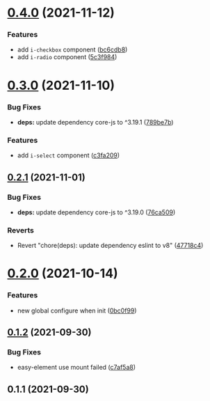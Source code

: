 # [0.4.0](https://github.com/preflower/easy-element/compare/v0.3.0...v0.4.0) (2021-11-12)


### Features

* add `i-checkbox` component ([bc6cdb8](https://github.com/preflower/easy-element/commit/bc6cdb825c98288702b572cff65cc74a1a1cba76))
* add `i-radio` component ([5c3f984](https://github.com/preflower/easy-element/commit/5c3f9843ad60aadb14f7e4f4f6ec91da9b649e3a))

# [0.3.0](https://github.com/preflower/easy-element/compare/v0.2.1...v0.3.0) (2021-11-10)


### Bug Fixes

* **deps:** update dependency core-js to ^3.19.1 ([789be7b](https://github.com/preflower/easy-element/commit/789be7b86a6d37b9a06c6b710a3dc9eac401d9f3))


### Features

* add `i-select` component ([c3fa209](https://github.com/preflower/easy-element/commit/c3fa209bbada34d5602b51ed6a82bbc2d8bab15a))

## [0.2.1](https://github.com/preflower/easy-element/compare/v0.2.0...v0.2.1) (2021-11-01)


### Bug Fixes

* **deps:** update dependency core-js to ^3.19.0 ([76ca509](https://github.com/preflower/easy-element/commit/76ca509a141050f5b1b3399173405cf7dbdb7627))


### Reverts

* Revert "chore(deps): update dependency eslint to v8" ([47718c4](https://github.com/preflower/easy-element/commit/47718c41ba5c314095cf5d48c1b2a17b41ec9930))

# [0.2.0](https://github.com/preflower/easy-element/compare/v0.1.2...v0.2.0) (2021-10-14)


### Features

* new global configure when init ([0bc0f99](https://github.com/preflower/easy-element/commit/0bc0f99d88624e11ccb41c78aa1b013b92ae5719))

## [0.1.2](https://github.com/preflower/easy-element/compare/v0.1.1...v0.1.2) (2021-09-30)


### Bug Fixes

* easy-element use mount failed ([c7af5a8](https://github.com/preflower/easy-element/commit/c7af5a8fd79ea86fec83a958c70fd7acc0736d4b))

## 0.1.1 (2021-09-30)

